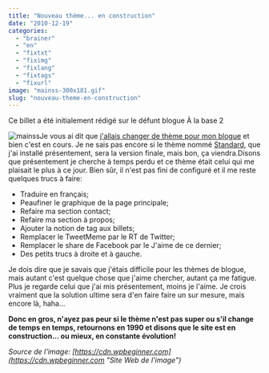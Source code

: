 ```yaml
---
title: "Nouveau thème... en construction"
date: "2010-12-19"
categories: 
  - "brainer"
  - "en"
  - "fixtxt"
  - "fiximg"
  - "fixlang"
  - "fixtags"
  - "fixurl"
image: "mainss-300x181.gif"
slug: "nouveau-theme-en-construction"
---
```


Ce billet a été initialement rédigé sur le défunt blogue À la base 2

![](images/mainss-300x181.gif "mainss")Je vous ai dit que [j'allais changer de thème pour mon blogue](https://fred.dev/a-la-recherche-dun-nouveau-theme/ "À la recherche d’un nouveau thème") et bien c'est en cours. Je ne sais pas encore si le thème nommé [Standard](https://standardtheme.com/ "Site Web du thème Standard"), que j'ai installé présentement, sera la version finale, mais bon, ça viendra.Disons que présentement je cherche à temps perdu et ce thème était celui qui me plaisait le plus à ce jour. Bien sûr, il n'est pas fini de configuré et il me reste quelques trucs à faire:

- Traduire en français;
- Peaufiner le graphique de la page principale;
- Refaire ma section contact;
- Refaire ma section à propos;
- Ajouter la notion de tag aux billets;
- Remplacer le TweetMeme par le RT de Twitter;
- Remplacer le share de Facebook par le J'aime de ce dernier;
- Des petits trucs à droite et à gauche.

Je dois dire que je savais que j'étais difficile pour les thèmes de blogue, mais autant c'est quelque chose que j'aime chercher, autant ça me fatigue. Plus je regarde celui que j'ai mis présentement, moins je l'aime. Je crois vraiment que la solution ultime sera d'en faire faire un sur mesure, mais encore là, haha...

**Donc en gros, n'ayez pas peur si le thème n'est pas super ou s'il change de temps en temps, retournons en 1990 et disons que le site est en construction... ou mieux, en constante évolution!**

_Source de l'image: [https://cdn.wpbeginner.com](https://cdn.wpbeginner.com "Site Web de l'image")_
